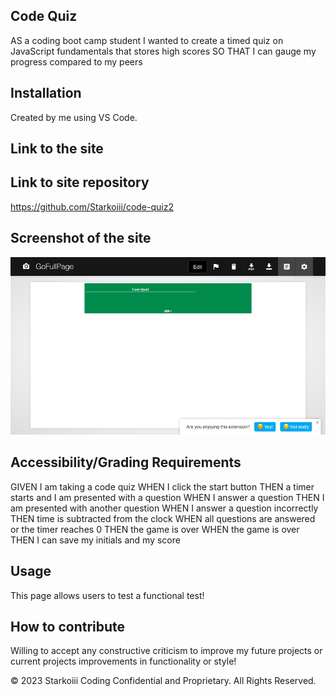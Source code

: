 ## Code Quiz

AS a coding boot camp student I wanted to create a timed quiz on JavaScript fundamentals that stores high scores
SO THAT I can gauge my progress compared to my peers

## Installation
Created by me using VS Code.

## Link to the site


## Link to site repository
https://github.com/Starkoiii/code-quiz2

## Screenshot of the site
![Alt text](code-quiz2/images/screencapture-chrome-extension-fdpohaocaechififmbbbbbknoalclacl-capture-html-2023-07-06-21_16_59.png)



## Accessibility/Grading Requirements 
GIVEN I am taking a code quiz
WHEN I click the start button
THEN a timer starts and I am presented with a question
WHEN I answer a question
THEN I am presented with another question
WHEN I answer a question incorrectly
THEN time is subtracted from the clock
WHEN all questions are answered or the timer reaches 0
THEN the game is over
WHEN the game is over
THEN I can save my initials and my score

## Usage
This page allows users to test a functional test!

## How to contribute
Willing to accept any constructive criticism to improve my future projects or current projects improvements in functionality or style!

© 2023 Starkoiii Coding Confidential and Proprietary. All Rights Reserved.
